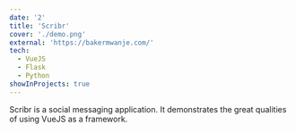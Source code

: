 ```yaml
---
date: '2'
title: 'Scribr'
cover: './demo.png'
external: 'https://bakermwanje.com/'
tech:
  - VueJS
  - Flask
  - Python
showInProjects: true
---
```


Scribr is a social messaging application. It demonstrates the great qualities of using VueJS as a framework.
